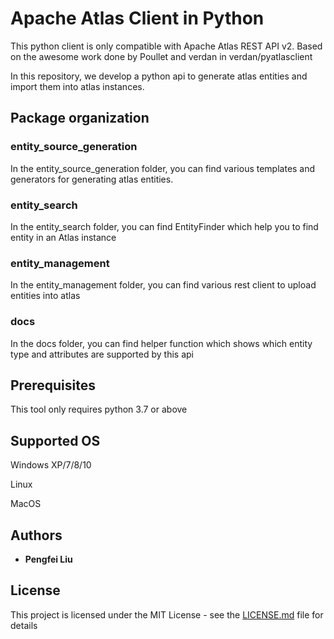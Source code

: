 # Apache Atlas Client in Python

This python client is only compatible with Apache Atlas REST API v2. 
Based on the awesome work done by Poullet and verdan in verdan/pyatlasclient

In this repository, we develop a python api to generate atlas entities and import them into atlas instances.


## Package organization

### entity_source_generation

In the entity_source_generation folder, you can find various templates and generators for generating atlas entities.

### entity_search

In the entity_search folder, you can find EntityFinder which help you to find entity in an Atlas instance

### entity_management

In the entity_management folder, you can find various rest client to upload entities into atlas

### docs

In the docs folder, you can find helper function which shows which entity type and attributes are supported by this api


## Prerequisites

This tool only requires python 3.7 or above

## Supported OS

Windows XP/7/8/10

Linux  

MacOS


## Authors

* **Pengfei Liu** 


## License

This project is licensed under the MIT License - see the [LICENSE.md](LICENSE.md) file for details